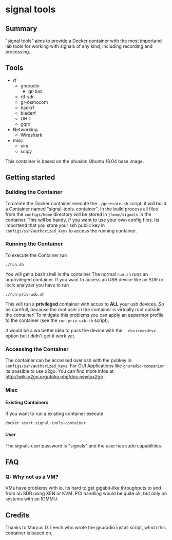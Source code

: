 # signal tools


## Summary 
"signal tools" aims to provide a Docker container with the most importand lab tools for working with signals of any kind, including recording and processing.

## Tools
* rf
	* gnuradio
		* gr-baz
	* rtl-sdr
	* gr-osmocom
	* hackrf
	* bladerf
	* UHD
	* gqrx
* Networking
	* Wireshark
* misc
	* vim
	* scipy

This container is based on the phusion Ubuntu 16.04 base image.

## Getting started

### Building the Container
To create the Docker container execute the `./generate.sh` script. it will build a Container named "signal-tools-container".
In the build process all files from the `configs/home` directory will be stored in  `/home/signals` in the container. This will be handy, if you want to use your own config files.
Its importend that you store your ssh public key in `configs/ssh/authorized_keys` to access the running container.

### Running the Container
To execute the Container run

    ./run.sh

You will get a bash shell in the container
The normal `run.sh` runs an unprivileged container. If you want to access an USB device like an SDR or locic analyzer you have to run

    ./run-priv-usb.sh

This will run a **privileged** container with acces to **ALL** your usb devices. So be carefull, because the root user in the container is virtually root outside the container! To mitigate this problems you can apply an apparmor profile to the container (see the `run-priv-usb.sh` script).

It would be a wa better idea to pass the device with the `--device=<dev>` option but i didn't get it work yet.


### Accessing the Container
The container can be accessed over ssh with the pubkey in `configs/ssh/authorized_keys`. For GUI Applications like `gnuradio-companion` its possible to use x2go. You can find more infos at http://wiki.x2go.org/doku.php/doc:newtox2go .


### Misc
#### Existing Containers
If you want to run a existing container execute

	docker start signal-tools-container


#### User
The signals user password is "signals" and the user has sudo capabilities.

## FAQ

### Q: Why not as a VM?
VMs have problems with io. Its hard to get gigabit-like throughputs to and from an SDR using XEN or KVM. PCI handling would be quite ok, but only on systems with an IOMMU.

## Credits
Thanks to Marcus D. Leech who wrote the gnuradio install script, which this container is based on.
